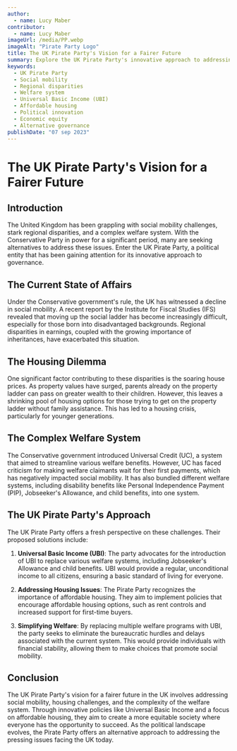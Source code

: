 ```yaml
---
author:
  - name: Lucy Maber
contributor:
  - name: Lucy Maber
imageUrl: /media/PP.webp
imageAlt: "Pirate Party Logo"
title: The UK Pirate Party's Vision for a Fairer Future
summary: Explore the UK Pirate Party's innovative approach to addressing social mobility challenges, regional disparities, and the complex welfare system in the United Kingdom. Learn about their proposals, including Universal Basic Income and housing reform, aimed at creating a more equitable society.
keywords:
  - UK Pirate Party
  - Social mobility
  - Regional disparities
  - Welfare system
  - Universal Basic Income (UBI)
  - Affordable housing
  - Political innovation
  - Economic equity
  - Alternative governance
publishDate: "07 sep 2023"
---
```


# The UK Pirate Party's Vision for a Fairer Future

## Introduction

The United Kingdom has been grappling with social mobility challenges, stark regional disparities, and a complex welfare system. With the Conservative Party in power for a significant period, many are seeking alternatives to address these issues. Enter the UK Pirate Party, a political entity that has been gaining attention for its innovative approach to governance.

## The Current State of Affairs

Under the Conservative government's rule, the UK has witnessed a decline in social mobility. A recent report by the Institute for Fiscal Studies (IFS) revealed that moving up the social ladder has become increasingly difficult, especially for those born into disadvantaged backgrounds. Regional disparities in earnings, coupled with the growing importance of inheritances, have exacerbated this situation.

## The Housing Dilemma

One significant factor contributing to these disparities is the soaring house prices. As property values have surged, parents already on the property ladder can pass on greater wealth to their children. However, this leaves a shrinking pool of housing options for those trying to get on the property ladder without family assistance. This has led to a housing crisis, particularly for younger generations.

## The Complex Welfare System

The Conservative government introduced Universal Credit (UC), a system that aimed to streamline various welfare benefits. However, UC has faced criticism for making welfare claimants wait for their first payments, which has negatively impacted social mobility. It has also bundled different welfare systems, including disability benefits like Personal Independence Payment (PIP), Jobseeker's Allowance, and child benefits, into one system.

## The UK Pirate Party's Approach

The UK Pirate Party offers a fresh perspective on these challenges. Their proposed solutions include:

1. **Universal Basic Income (UBI)**: The party advocates for the introduction of UBI to replace various welfare systems, including Jobseeker's Allowance and child benefits. UBI would provide a regular, unconditional income to all citizens, ensuring a basic standard of living for everyone.

2. **Addressing Housing Issues**: The Pirate Party recognizes the importance of affordable housing. They aim to implement policies that encourage affordable housing options, such as rent controls and increased support for first-time buyers.

3. **Simplifying Welfare**: By replacing multiple welfare programs with UBI, the party seeks to eliminate the bureaucratic hurdles and delays associated with the current system. This would provide individuals with financial stability, allowing them to make choices that promote social mobility.

## Conclusion

The UK Pirate Party's vision for a fairer future in the UK involves addressing social mobility, housing challenges, and the complexity of the welfare system. Through innovative policies like Universal Basic Income and a focus on affordable housing, they aim to create a more equitable society where everyone has the opportunity to succeed. As the political landscape evolves, the Pirate Party offers an alternative approach to addressing the pressing issues facing the UK today.
